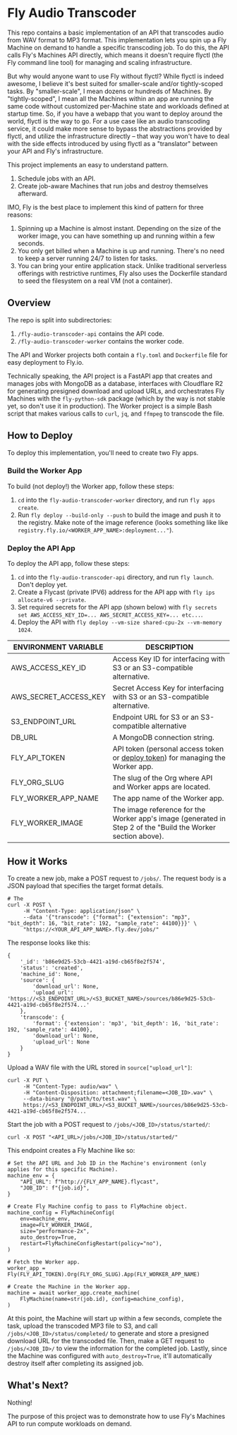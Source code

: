 # Fly Audio Transcoder

This repo contains a basic implementation of an API that transcodes audio from WAV format to MP3 format. This implementation lets you spin up a Fly Machine on demand to handle a specific transcoding job. To do this, the API calls Fly's Machines API directly, which means it doesn't require flyctl (the Fly command line tool) for managing and scaling infrastructure.

But why would anyone want to use Fly without flyctl? While flyctl is indeed awesome, I believe it's best suited for smaller-scale and/or tightly-scoped tasks. By "smaller-scale", I mean dozens or hundreds of Machines. By "tightly-scoped", I mean all the Machines within an app are running the same code without customized per-Machine state and workloads defined at startup time. So, if you have a webapp that you want to deploy around the world, flyctl is the way to go. For a use case like an audio transcoding service, it could make more sense to bypass the abstractions provided by flyctl, and utilize the infrastructure directly – that way you won't have to deal with the side effects introduced by using flyctl as a "translator" between your API and Fly's infrastructure.

This project implements an easy to understand pattern.

1. Schedule jobs with an API.
2. Create job-aware Machines that run jobs and destroy themselves afterward.

IMO, Fly is the best place to implement this kind of pattern for three reasons:

1. Spinning up a Machine is almost instant. Depending on the size of the worker image, you can have something up and running within a few seconds.
2. You only get billed when a Machine is up and running. There's no need to keep a server running 24/7 to listen for tasks.
3. You can bring your entire application stack. Unlike traditional serverless offerings with restrictive runtimes, Fly also uses the Dockerfile standard to seed the filesystem on a real VM (not a container).

## Overview

The repo is split into subdirectories:

1. `/fly-audio-transcoder-api` contains the API code.
2. `/fly-audio-transcoder-worker` contains the worker code.

The API and Worker projects both contain a `fly.toml` and `Dockerfile` file for easy deployment to Fly.io.

Technically speaking, the API project is a FastAPI app that creates and manages jobs with MongoDB as a database, interfaces with Cloudflare R2 for generating presigned download and upload URLs, and orchestrates Fly Machines with the `fly-python-sdk` package (which by the way is not stable yet, so don't use it in production). The Worker project is a simple Bash script that makes various calls to `curl`, `jq`, and `ffmpeg` to transcode the file.

## How to Deploy

To deploy this implementation, you'll need to create two Fly apps.

### Build the Worker App

To build (not deploy!) the Worker app, follow these steps:

1. `cd` into the `fly-audio-transcoder-worker` directory, and run `fly apps create`.
2. Run `fly deploy --build-only --push` to build the image and push it to the registry. Make note of the image reference (looks something like like `registry.fly.io/<WORKER_APP_NAME>:deployment..."`).

### Deploy the API App

To deploy the API app, follow these steps:

1. `cd` into the `fly-audio-transcoder-api` directory, and run `fly launch`. Don't deploy yet.
2. Create a Flycast (private IPV6) address for the API app with `fly ips allocate-v6 --private`.
3. Set required secrets for the API app (shown below) with `fly secrets set AWS_ACCESS_KEY_ID=... AWS_SECRET_ACCESS_KEY=... etc...`.
4. Deploy the API with `fly deploy --vm-size shared-cpu-2x --vm-memory 1024`.

|ENVIRONMENT VARIABLE | DESCRIPTION                                                                                                                  |
|---------------------|------------------------------------------------------------------------------------------------------------------------------|
|AWS_ACCESS_KEY_ID    |Access Key ID for interfacing with S3 or an S3-compatible alternative.                                                        |
|AWS_SECRET_ACCESS_KEY|Secret Access Key for interfacing with S3 or an S3-compatible alternative.                                                    |
|S3_ENDPOINT_URL      |Endpoint URL for S3 or an S3-compatible alternative                                                                           |
|DB_URL               |A MongoDB connection string.                                                                                                  |
|FLY_API_TOKEN        |API token (personal access token or [deploy token](https://fly.io/docs/reference/deploy-tokens/)) for managing the Worker app.|
|FLY_ORG_SLUG         |The slug of the Org where API and Worker apps are located.                                                                    |
|FLY_WORKER_APP_NAME  |The app name of the Worker app.                                                                                               |
|FLY_WORKER_IMAGE     |The image reference for the Worker app's image (generated in Step 2 of the "Build the Worker section above).                  |

## How it Works

To create a new job, make a POST request to `/jobs/`. The request body is a JSON payload that specifies the target format details.

```
# The 
curl -X POST \
     -H "Content-Type: application/json" \
     --data '{"transcode": {"format": {"extension": "mp3", "bit_depth": 16, "bit_rate": 192, "sample_rate": 44100}}}' \
     "https://<YOUR_API_APP_NAME>.fly.dev/jobs/"
```

The response looks like this:

```
{
    '_id': 'b86e9d25-53cb-4421-a19d-cb65f8e2f574',
    'status': 'created',
    'machine_id': None,
    'source': {
        'download_url': None,
        'upload_url': 'https://<S3_ENDPOINT_URL>/<S3_BUCKET_NAME>/sources/b86e9d25-53cb-4421-a19d-cb65f8e2f574...'
    },
    'transcode': {
        'format': {'extension': 'mp3', 'bit_depth': 16, 'bit_rate': 192, 'sample_rate': 44100},
        'download_url': None,
        'upload_url': None
    }
}
```

Upload a WAV file with the URL stored in `source["upload_url"]`:

```
curl -X PUT \
     -H "Content-Type: audio/wav" \
     -H "Content-Disposition: attachment;filename=<JOB_ID>.wav" \
     --data-binary "@/path/to/test.wav" \
     https://<S3_ENDPOINT_URL>/<S3_BUCKET_NAME>/sources/b86e9d25-53cb-4421-a19d-cb65f8e2f574...
```

Start the job with a POST request to `/jobs/<JOB_ID>/status/started/`:

```
curl -X POST "<API_URL>/jobs/<JOB_ID>/status/started/"
```

This endpoint creates a Fly Machine like so:

```
# Set the API URL and Job ID in the Machine's environment (only applies for this specific Machine).
machine_env = {
    "API_URL": f"http://{FLY_APP_NAME}.flycast",
    "JOB_ID": f"{job.id}",
}

# Create Fly Machine config to pass to FlyMachine object.
machine_config = FlyMachineConfig(
    env=machine_env,
    image=FLY_WORKER_IMAGE,
    size="performance-2x",
    auto_destroy=True,
    restart=FlyMachineConfigRestart(policy="no"),
)

# Fetch the Worker app.
worker_app = Fly(FLY_API_TOKEN).Org(FLY_ORG_SLUG).App(FLY_WORKER_APP_NAME)

# Create the Machine in the Worker app.
machine = await worker_app.create_machine(
    FlyMachine(name=str(job.id), config=machine_config),
)
```

At this point, the Machine will start up within a few seconds, complete the task, upload the transcoded MP3 file to S3, and call `/jobs/<JOB_ID>/status/completed/` to generate and store a presigned download URL for the transcoded file. Then, make a GET request to `/jobs/<JOB_ID>/` to view the information for the completed job. Lastly, since the Machine was configured with `auto_destroy=True`, it'll automatically destroy itself after completing its assigned job.

## What's Next?

Nothing!

The purpose of this project was to demonstrate how to use Fly's Machines API to run compute workloads on demand.